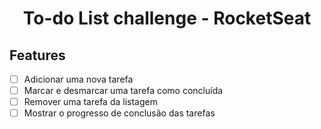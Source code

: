 <h1 align="center">
   To-do List challenge - RocketSeat
</h1>

## Features

- [ ] Adicionar uma nova tarefa
- [ ] Marcar e desmarcar uma tarefa como concluída
- [ ] Remover uma tarefa da listagem
- [ ] Mostrar o progresso de conclusão das tarefas